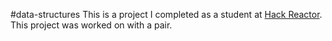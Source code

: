 #data-structures
This is a project I completed as a student at [Hack Reactor](http://hackreactor.com). This project was worked on with a pair.